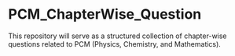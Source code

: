 # PCM_ChapterWise_Question
This repository will serve as a structured collection of chapter-wise questions related to PCM (Physics, Chemistry, and Mathematics).
